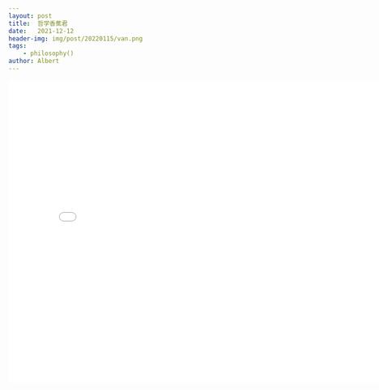 ```yaml
---
layout: post
title:  哲学香蕉君
date:   2021-12-12
header-img: img/post/20220115/van.png
tags:
    - philosophy()
author: Albert
---
```


<iframe
src="/img/posts/20211212/香蕉君.mp4"
scrolling="no"
border="0"
frameborder="no"
framespacing="0"
allowfullscreen="true"
height=600
width=800>
</iframe>
